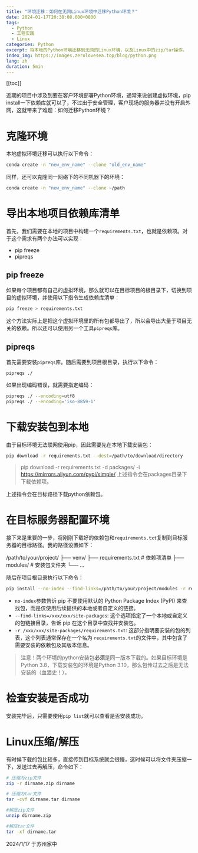 ```yaml
---
title: "环境迁移：如何在无网Linux环境中迁移Python环境？"
date: 2024-01-17T20:38:08.000+0800
tags:
  - Python
  - 工程实践
  - Linux
categories: Python
excerpt: 将本地的Python环境迁移到无网的Linux环境，以及Linux中的zip/tar操作。
index_img: https://images.zerolovesea.top/blog/python.png
lang: zh
duration: 5min
---
```

[[toc]]

近期的项目中涉及到要在客户环境部署Python环境，通常来说创建虚拟环境，pip install一下依赖库就可以了，不过出于安全管理，客户现场的服务器并没有开启外网，这就带来了难题：如何迁移Python环境？

# 克隆环境

本地虚拟环境迁移可以执行以下命令：

```bash
conda create -n "new_env_name" --clone "old_env_name"
```

同样，还可以克隆同一网络下的不同机器下的环境：

```bash
conda create -n "new_env_name" --clone ~/path 
```

# 导出本地项目依赖库清单

首先，我们需要在本地的项目中构建一个`requirements.txt`，也就是依赖项。对于这个需求有两个办法可以实现：

- pip freeze
- pipreqs

## pip freeze

如果每个项目都有自己的虚拟环境，那么就可以在目标项目的根目录下，切换到项目的虚拟环境，并使用以下指令生成依赖库清单：

```bash
pip freeze > requirements.txt
```

这个方法实际上是把这个虚拟环境里的所有包都导出了，所以会导出大量于项目无关的依赖。所以还可以使用另一个工具`pipreqs`库。

## pipreqs

首先需要安装`pipreqs`库。随后需要到项目根目录，执行以下命令：

```bash
pipreqs ./
```

如果出现编码错误，就需要指定编码：

```bash
pipreqs ./ --encoding=utf8
pipreqs ./ --encoding='iso-8859-1' 
```

# 下载安装包到本地

由于目标环境无法联网使用pip，因此需要先在本地下载安装包：

```bash
pip download -r requirements.txt --dest=/path/to/download/directory
```

> pip download -r requirements.txt -d packages/ -i https://mirrors.aliyun.com/pypi/simple/
> 上述指令会在packages目录下下载依赖项。

上述指令会在目标路径下载python依赖包。

# 在目标服务器配置环境

接下来是重要的一步，将刚刚下载好的依赖包和`requirements.txt`复制到目标服务器的目标路径。我的路径设置如下：

/path/to/your/project/
├── venv/
├── requirements.txt # 依赖项清单
├── modules/ # 安装包文件夹
└── ...

随后在项目根目录执行以下命令：

```bash
pip install --no-index --find-links=/path/to/your/project/modules -r requirements.txt
```

- `no-index`参数告诉 pip 不要使用默认的 Python Package Index (PyPI) 来查找包，而是仅使用后续提供的本地或者自定义的链接。
- `--find-links=/xxx/xxx/site-packages`: 这个选项指定了一个本地或自定义的包链接目录，告诉 pip 在这个目录中查找并安装包。
- `-r /xxx/xxx/site-packages/requirements.txt`: 这部分指明要安装的包的列表，这个列表通常保存在一个名为 `requirements.txt`的文件中，其中包含了需要安装的依赖包及其版本信息。

> 注意！两个环境的python安装包**必须**是同一版本下载的。如果目标环境是Python 3.8，下载安装包的环境是Python 3.10，那么包传过去之后是无法安装的（血泪史！）。

# 检查安装是否成功

安装完毕后，只需要使用`pip list`就可以查看是否安装成功。

# Linux压缩/解压

有时候下载的包比较多，直接传到目标系统就会很慢，这时候可以将文件夹压缩一下，发送过去再解压，命令如下：

```bash
# 压缩为zip文件
zip -r dirname.zip dirname

# 压缩为tar文件
tar -cvf dirname.tar dirname

#解压zip文件
unzip dirname.zip

#解压tar文件
tar -xf dirname.tar
```

2024/1/17 于苏州家中

